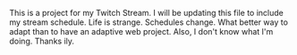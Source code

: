 This is a project for my Twitch Stream. I will be updating this file to include my stream schedule. Life is strange. Schedules change. What better way to adapt than to have an adaptive web project. Also, I don't know what I'm doing. Thanks ily.
